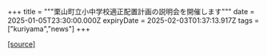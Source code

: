 +++
title = """栗山町立小中学校適正配置計画の説明会を開催します"""
date = 2025-01-05T23:30:00.000Z
expiryDate = 2025-02-03T01:37:13.917Z
tags = ["kuriyama","news"]
+++


[[source]](https://www.town.kuriyama.hokkaido.jp/site/mirai/29768.html)
